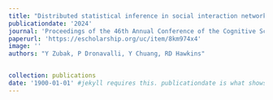 ```yaml
---
title: "Distributed statistical inference in social interaction networks"
publicationdate: '2024'
journal: 'Proceedings of the 46th Annual Conference of the Cognitive Science Society.'
paperurl: 'https://escholarship.org/uc/item/8km974x4'
image: ''
authors: "Y Zubak, P Dronavalli, Y Chuang, RD Hawkins"


collection: publications
date: '1900-01-01' #jekyll requires this. publicationdate is what shows up
---
```


